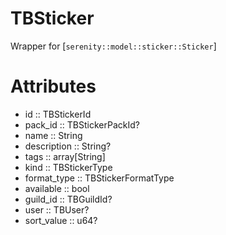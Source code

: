 # TBSticker

 Wrapper for [`serenity::model::sticker::Sticker`]
# Attributes
- id :: TBStickerId
- pack_id :: TBStickerPackId?
- name :: String
- description :: String?
- tags :: array[String]
- kind :: TBStickerType
- format_type :: TBStickerFormatType
- available :: bool
- guild_id :: TBGuildId?
- user :: TBUser?
- sort_value :: u64?
